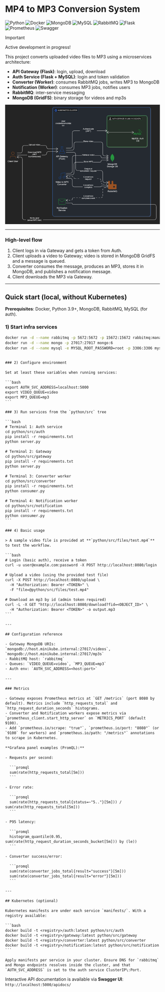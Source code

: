 # MP4 to MP3 Conversion System

![Python](https://img.shields.io/badge/python-3.9+-blue.svg)
![Docker](https://img.shields.io/badge/docker-ready-blue)
![MongoDB](https://img.shields.io/badge/database-mongodb-green)
![MySQL](https://img.shields.io/badge/database-mysql-orange)
![RabbitMQ](https://img.shields.io/badge/messaging-rabbitmq-red)
![Flask](https://img.shields.io/badge/framework-flask-lightgrey)
![Prometheus](https://img.shields.io/badge/monitoring-prometheus-orange)
![Swagger](https://img.shields.io/badge/docs-swagger-brightgreen)

> [!IMPORTANT]
> Active development in progress!

This project converts uploaded video files to MP3 using a microservices architecture:

- **API Gateway (Flask)**: login, upload, download
- **Auth Service (Flask + MySQL)**: login and token validation
- **Converter (Worker)**: consumes RabbitMQ jobs, writes MP3 to MongoDB
- **Notification (Worker)**: consumes MP3 jobs, notifies users
- **RabbitMQ**: inter-service messaging
- **MongoDB (GridFS)**: binary storage for videos and mp3s

![ConverterDiagram](public/ConverterDiagram.png)

---

### High-level flow

1. Client logs in via Gateway and gets a token from Auth.
2. Client uploads a video to Gateway; video is stored in MongoDB GridFS and a message is queued.
3. Converter consumes the message, produces an MP3, stores it in MongoDB, and publishes a notification message.
4. Client downloads the MP3 via Gateway.

---

## Quick start (local, without Kubernetes)

**Prerequisites**: Docker, Python 3.9+, MongoDB, RabbitMQ, MySQL (for auth).

### 1) Start infra services

```bash
docker run -d --name rabbitmq -p 5672:5672 -p 15672:15672 rabbitmq:management
docker run -d --name mongo -p 27017:27017 mongo:6
docker run -d --name mysql -e MYSQL_ROOT_PASSWORD=root -p 3306:3306 mysql:8
```

````

### 2) Configure environment

Set at least these variables when running services:

```bash
export AUTH_SVC_ADDRESS=localhost:5000
export VIDEO_QUEUE=video
export MP3_QUEUE=mp3
```

### 3) Run services from the `python/src` tree

```bash
# Terminal 1: Auth service
cd python/src/auth
pip install -r requirements.txt
python server.py

# Terminal 2: Gateway
cd python/src/gateway
pip install -r requirements.txt
python server.py

# Terminal 3: Converter worker
cd python/src/converter
pip install -r requirements.txt
python consumer.py

# Terminal 4: Notification worker
cd python/src/notification
pip install -r requirements.txt
python consumer.py
```

### 4) Basic usage

> A sample video file is provided at **`python/src/files/test.mp4`** to test the workflow.

```bash
# Login (basic auth), receive a token
curl -u user@example.com:password -X POST http://localhost:8080/login

# Upload a video (using the provided test file)
curl -X POST http://localhost:8080/upload \
  -H "Authorization: Bearer <TOKEN>" \
  -F "file=@python/src/files/test.mp4"

# Download an mp3 by id (admin token required)
curl -L -X GET "http://localhost:8080/download?fid=<OBJECT_ID>" \
  -H "Authorization: Bearer <TOKEN>" -o output.mp3
```

---

## Configuration reference

- Gateway MongoDB URIs: `mongodb://host.minikube.internal:27017/videos`, `mongodb://host.minikube.internal:27017/mp3s`
- RabbitMQ host: `rabbitmq`
- Queues: `VIDEO_QUEUE=video`, `MP3_QUEUE=mp3`
- Auth env: `AUTH_SVC_ADDRESS=<host:port>`

---

### Metrics

- Gateway exposes Prometheus metrics at `GET /metrics` (port 8080 by default). Metrics include `http_requests_total` and `http_request_duration_seconds` histograms.
- Converter and Notification workers expose metrics via `prometheus_client.start_http_server` on `METRICS_PORT` (default 9100).
- Add `prometheus.io/scrape: "true"`, `prometheus.io/port: "8080"` (or `9100` for workers) and `prometheus.io/path: "/metrics"` annotations to scrape in Kubernetes.

**Grafana panel examples (PromQL):**

- Requests per second:

  ```promql
  sum(rate(http_requests_total[5m]))
  ```

- Error rate:

  ```promql
  sum(rate(http_requests_total{status=~"5.."}[5m])) / sum(rate(http_requests_total[5m]))
  ```

- P95 latency:

  ```promql
  histogram_quantile(0.95, sum(rate(http_request_duration_seconds_bucket[5m])) by (le))
  ```

- Converter success/error:

  ```promql
  sum(rate(converter_jobs_total{result="success"}[5m]))
  sum(rate(converter_jobs_total{result="error"}[5m]))
  ```

---

## Kubernetes (optional)

Kubernetes manifests are under each service `manifests/`. With a registry available:

```bash
docker build -t <registry>/auth:latest python/src/auth
docker build -t <registry>/gateway:latest python/src/gateway
docker build -t <registry>/converter:latest python/src/converter
docker build -t <registry>/notification:latest python/src/notification
```

Apply manifests per service in your cluster. Ensure DNS for `rabbitmq` and Mongo endpoints resolves inside the cluster, and that `AUTH_SVC_ADDRESS` is set to the auth service ClusterIP\:Port.
````

Interactive API documentation is available via **Swagger UI**: `http://localhost:5000/apidocs/`
